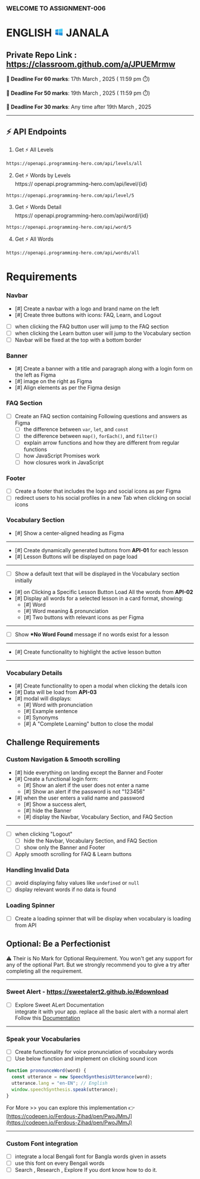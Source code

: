 ### WELCOME TO ASSIGNMENT-006

# ENGLISH <img width="25px" src="./assets/logo.png" /> JANALA

## Private Repo Link : https://classroom.github.com/a/JPUEMrmw

**📅 Deadline For 60 marks**: 17th March , 2025 ( 11:59 pm ⏱️)

**📅 Deadline For 50 marks**: 19th March , 2025 ( 11:59 pm ⏱️)

**📅 Deadline For 30 marks**: Any time after 19th March , 2025

---

## ⚡ API Endpoints

1. Get ⚡ All Levels

```bash
https://openapi.programming-hero.com/api/levels/all
```

2. Get ⚡ Words by Levels <br/>
   https:// openapi.programming-hero.com/api/level/{id}

```bash
https://openapi.programming-hero.com/api/level/5
```

3. Get ⚡ Words Detail <br/>
   https:// openapi.programming-hero.com/api/word/{id}

```bash
https://openapi.programming-hero.com/api/word/5
```

4. Get ⚡ All Words <br/>

```bash
https://openapi.programming-hero.com/api/words/all
```

# Requirements

### Navbar

- [#] Create a navbar with a logo and brand name on the left
- [#] Create three buttons with icons: FAQ, Learn, and Logout
- [ ] when clicking the FAQ button user will jump to the FAQ section
- [ ] when clicking the Learn button user will jump to the Vocabulary section
- [ ] Navbar will be fixed at the top with a bottom border

### Banner

- [#] Create a banner with a title and paragraph along with a login form on the left as Figma
- [#] image on the right as Figma
- [#] Align elements as per the Figma design

### FAQ Section

- [ ] Create an FAQ section containing Following questions and answers as Figma
  - [ ] the difference between `var`, `let`, and `const`
  - [ ] the difference between `map()`, `forEach()`, and `filter()`
  - [ ] explain arrow functions and how they are different from regular functions
  - [ ] how JavaScript Promises work
  - [ ] how closures work in JavaScript

### Footer

- [ ] Create a footer that includes the logo and social icons as per Figma
- [ ] redirect users to his social profiles in a new Tab when clicking on social icons

### Vocabulary Section

- [#] Show a center-aligned heading as Figma

---

- [#] Create dynamically generated buttons from **API-01** for each lesson
- [#] Lesson Buttons will be displayed on page load

---

- [ ] Show a default text that will be displayed in the Vocabulary section initially
- [#] on Clicking a Specific Lesson Button Load All the words from **API-02**
- [#] Display all words for a selected lesson in a card format, showing:
  - [#] Word
  - [#] Word meaning & pronunciation
  - [#] Two buttons with relevant icons as per Figma

---

- [ ] Show **\*No Word Found** message if no words exist for a lesson

---

- [#] Create functionality to highlight the active lesson button

---

### Vocabulary Details

- [#] Create functionality to open a modal when clicking the details icon
- [#] Data will be load from **API-03**
- [#] modal will displays:
  - [#] Word with pronunciation
  - [#] Example sentence
  - [#] Synonyms
  - [#] A "Complete Learning" button to close the modal

## Challenge Requirements

### Custom Navigation & Smooth scrolling

- [#] hide everything on landing except the Banner and Footer
- [#] Create a functional login form:
  - [#] Show an alert if the user does not enter a name
  - [#] Show an alert if the password is not "123456"
- [#] when the user enters a valid name and password
  - [#] Show a success alert,
  - [#] hide the Banner
  - [#] display the Navbar, Vocabulary Section, and FAQ Section

---

- [ ] when clicking "Logout"
  - [ ] hide the Navbar, Vocabulary Section, and FAQ Section
  - [ ] show only the Banner and Footer
- [ ] Apply smooth scrolling for FAQ & Learn buttons

### Handling Invalid Data

- [ ] avoid displaying falsy values like `undefined` or `null`
- [ ] display relevant words if no data is found

### Loading Spinner

- [ ] Create a loading spinner that will be display when vocabulary is loading from API

## Optional: Be a Perfectionist

⚠️ Their is No Mark for Optional Requirement. You won't get any support for any of the optional Part. But we strongly recommend you to give a try after completing all the requirement.

---

### Sweet Alert - https://sweetalert2.github.io/#download

- [ ] Explore Sweet ALert Documentation <br/>
      integrate it with your app. replace all the basic alert with a normal alert <br/>
      Follow this [Documentation](https://sweetalert2.github.io/)

---

### Speak your Vocabularies

- [ ] Create functionality for voice pronunciation of vocabulary words
- [ ] Use below function and implement on clicking sound icon

```js
function pronounceWord(word) {
  const utterance = new SpeechSynthesisUtterance(word);
  utterance.lang = "en-EN"; // English
  window.speechSynthesis.speak(utterance);
}
```

For More >> you can explore this implementation 👉 [https://codepen.io/Ferdous-Zihad/pen/PwoJMmJ](https://codepen.io/Ferdous-Zihad/pen/PwoJMmJ)

---

### Custom Font integration

- [ ] integrate a local Bengali font for Bangla words given in assets
- [ ] use this font on every Bengali words
- [ ] Search , Research , Explore If you dont know how to do it.
